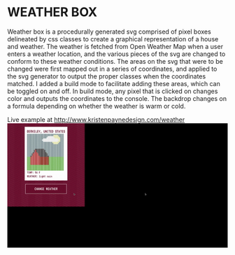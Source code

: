 # WEATHER BOX
Weather box is a procedurally generated svg comprised of pixel boxes delineated by css classes to create a graphical representation of a house and weather. The weather is fetched from Open Weather Map when a user enters a weather location, and the various pieces of the svg are changed to conform to these weather conditions. The areas on the svg that were to be changed were first mapped out in a series of coordinates, and applied to the svg generator to output the proper classes when the coordinates matched. I added a build mode to facilitate adding these areas, which can be toggled on and off. In build mode, any pixel that is clicked on changes color and outputs the coordinates to the console. The backdrop changes on a formula depending on whether the weather is warm or cold. 

Live example at http://www.kristenpaynedesign.com/weather
![BERKELEY RAIN DAY](https://raw.githubusercontent.com/motorwolf/weather_box/master/docs/berkeley-day-rain.gif)
